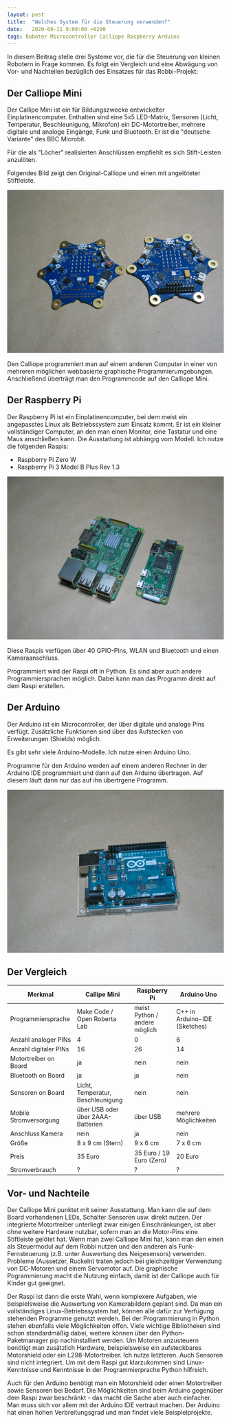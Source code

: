 ```yaml
---
layout: post
title:  "Welches System für die Steuerung verwenden?"
date:   2020-09-11 9:00:00 +0200
tags: Roboter Microcontroller Calliope Raspberry Arduino
---
```


In diesem Beitrag stelle drei Systeme vor, die für die Steuerung von kleinen Robotern in Frage kommen. Es folgt ein Vergleich und eine Abwägung von Vor- und Nachteilen bezüglich des Einsatzes für das Robbi-Projekt:

## Der Calliope Mini

Der Callipe Mini ist ein für Bildungszwecke entwickelter Einplatinencomputer. Enthalten sind eine 5x5 LED-Matrix, Sensoren (Licht, Temperatur, Beschleunigung, Mikrofon) ein DC-Motortreiber, mehrere digitale und analoge Eingänge, Funk und Bluetooth. Er ist die "deutsche Variante" des BBC Microbit. 

Für die als "Löcher" realisierten Anschlüssen empfiehlt es sich Stift-Leisten anzulöten.

Folgendes Bild zeigt den Original-Calliope und einen mit angelöteter Stiftleiste.

![Calliope Mini](/images/foto_zwei_calliope.jpg) 


Den Calliope programmiert man auf einem anderen Computer in einer von mehreren möglichen webbasierte graphische Programmierumgebungen. Anschließend überträgt man den Programmcode auf den Calliope Mini.

##  Der Raspberry Pi

Der Raspberry Pi ist ein Einplatinencomputer, bei dem meist ein angepasstes Linux als Betriebssystem zum Einsatz kommt. Er ist ein kleiner vollständiger Computer, an den man einen Monitor, eine Tastatur und eine Maus anschließen kann. Die Ausstattung ist abhängig vom Modell. Ich nutze die folgenden Raspis:
* Raspberry Pi Zero W
* Raspberry Pi 3 Model B Plus Rev 1.3

![Raspberry Pi 3 Model B Plus und Raspberry Pi Zero W](/images/foto_raspberry_3_und_zero.jpg) 


Diese Raspis verfügen über 40 GPIO-Pins, WLAN und Bluetooth und einen Kameraanschluss.

Programmiert wird der Raspi oft in Python. Es sind aber auch andere Programmiersprachen möglich. Dabei kann man das Programm direkt auf dem Raspi erstellen.

## Der Arduino

Der Arduino ist ein Microcontroller, der über digitale und analoge Pins verfügt. Zusätzliche Funktionen sind über das Aufstecken von Erweiterungen (Shields) möglich.

Es gibt sehr viele Arduino-Modelle. Ich nutze einen Arduino Uno.

Programme für den Arduino werden auf einem anderen Rechner in der Arduino IDE programmiert und dann auf den Arduino übertragen. Auf diesem läuft dann nur das auf ihn übertrgene Programm.

![Arduino Uno](/images/foto_arduino_uno.jpg) 

## Der Vergleich


Merkmal | Callipe Mini | Raspberry Pi | Arduino Uno
------- | -------------|--------------|--------
Programmiersprache | Make Code / Open Roberta Lab | meist Python / andere möglich | C++ in Arduino-IDE (Sketches)
Anzahl analoger PINs | 4 | 0 | 6
Anzahl digitaler PINs | 16 | 26 | 14
Motortreiber on Board | ja | nein | nein
Bluetooth on Board   | ja | ja | nein 
Sensoren on Board | Licht, Temperatur, Beschleunigung | nein | nein
Mobile Stromversorgung | über USB oder über 2AAA-Batterien | über USB | mehrere Möglichkeiten
Anschluss Kamera | nein | ja | nein
Größe| 8 x 9 cm (Stern) | 9 x 6 cm | 7 x 6 cm
Preis | 35 Euro | 35 Euro / 19 Euro (Zero) | 20 Euro
Stromverbrauch | ? | ? | ?

## Vor- und Nachteile

Der Calliope Mini punktet mit seiner Ausstattung. Man kann die auf dem Board vorhandenen LEDs, Schalter Sensoren usw. direkt nutzen. Der integrierte Motortreiber unterliegt zwar einigen Einschränkungen, ist aber ohne weitere Hardware nutzbar, sofern man an die Motor-Pins eine Stiftleiste gelötet hat. Wenn man zwei Calliope Mini hat, kann man den einen als Steuermodul auf dem Robbi nutzen und den anderen als Funk-Fernsteuerung (z.B. unter Auswertung des Neigesensors) verwenden. Probleme (Aussetzer, Ruckeln) traten jedoch bei gleichzeitiger Verwendung von DC-Motoren und einem Servomotor auf. Die graphische Pogrammierung macht die Nutzung einfach, damit ist der Calliope auch für Kinder gut geeignet.

Der Raspi ist dann die erste Wahl, wenn komplexere Aufgaben, wie beispielsweise die Auswertung von Kamerabildern geplant sind. Da man ein vollständiges Linux-Betriebssystem hat, können alle dafür zur Verfügung stehenden Programme genutzt werden. Bei der Programmierung in Python stehen ebenfalls viele Möglichkeiten offen. Viele wichtige Bibliotheken sind schon standardmäßig dabei, weitere können über den Python-Paketmanager pip nachinstalliert werden. Um Motoren anzusteuern benötigt man zusätzlich Hardware, beispielsweise ein aufsteckbares Motorshield oder ein L298-Motortreiber. Ich nutze letzteren. Auch Sensoren sind nicht integriert. Um mit dem Raspi gut klarzukommen sind Linux-Kenntnisse und Kenntnisse in der Programmierprache Python hilfreich.

Auch für den Arduino benötigt man ein Motorshield oder einen Motortreiber sowie Sensoren bei Bedarf. Die Möglichkeiten sind beim Arduino gegenüber dem Raspi zwar beschränkt - das macht die Sache aber auch einfacher. Man muss sich vor allem mit der Arduino IDE vertraut machen. Der Arduino hat einen hohen Verbreitungsgrad und man findet viele Beispielprojekte.






